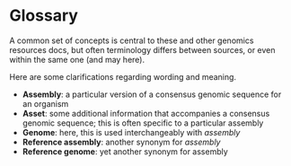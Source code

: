 # Glossary

A common set of concepts is central to these and other genomics resources docs, 
but often terminology differs between sources, or even within the same one (and may here). 

Here are some clarifications regarding wording and meaning.

- **Assembly**: a particular version of a consensus genomic sequence for an organism
- **Asset**: some additional information that accompanies a consensus genomic 
sequence; this is often specific to a particular assembly
- **Genome**: here, this is used interchangeably with *assembly*
- **Reference assembly**: another synonym for *assembly*
- **Reference genome**: yet another synonym for assembly

